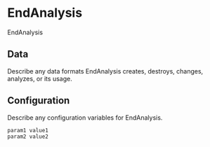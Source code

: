 # EndAnalysis

EndAnalysis

## Data

Describe any data formats EndAnalysis creates, destroys, changes, analyzes, or its usage.




## Configuration

Describe any configuration variables for EndAnalysis.

```
param1 value1
param2 value2
```
